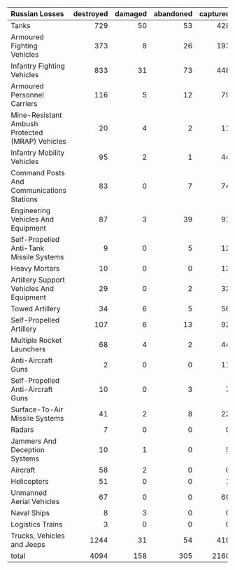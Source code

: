 | Russian Losses                                   |   destroyed |   damaged |   abandoned |   captured |   total |
|:-------------------------------------------------|------------:|----------:|------------:|-----------:|--------:|
| Tanks                                            |         729 |        50 |          53 |        428 |    1260 |
| Armoured Fighting Vehicles                       |         373 |         8 |          26 |        193 |     600 |
| Infantry Fighting Vehicles                       |         833 |        31 |          73 |        448 |    1385 |
| Armoured Personnel Carriers                      |         116 |         5 |          12 |         79 |     212 |
| Mine-Resistant Ambush Protected  (MRAP) Vehicles |          20 |         4 |           2 |         11 |      37 |
| Infantry Mobility Vehicles                       |          95 |         2 |           1 |         44 |     142 |
| Command Posts And Communications Stations        |          83 |         0 |           7 |         74 |     164 |
| Engineering Vehicles And Equipment               |          87 |         3 |          39 |         91 |     220 |
| Self-Propelled Anti-Tank Missile Systems         |           9 |         0 |           5 |         12 |      26 |
| Heavy Mortars                                    |          10 |         0 |           0 |         13 |      23 |
| Artillery Support Vehicles And Equipment         |          29 |         0 |           2 |         32 |      63 |
| Towed Artillery                                  |          34 |         6 |           5 |         56 |     101 |
| Self-Propelled Artillery                         |         107 |         6 |          13 |         92 |     218 |
| Multiple Rocket Launchers                        |          68 |         4 |           2 |         44 |     118 |
| Anti-Aircraft Guns                               |           2 |         0 |           0 |         11 |      13 |
| Self-Propelled Anti-Aircraft Guns                |          10 |         0 |           3 |          7 |      20 |
| Surface-To-Air Missile Systems                   |          41 |         2 |           8 |         22 |      73 |
| Radars                                           |           7 |         0 |           0 |          9 |      16 |
| Jammers And Deception Systems                    |          10 |         1 |           0 |          5 |      16 |
| Aircraft                                         |          58 |         2 |           0 |          0 |      60 |
| Helicopters                                      |          51 |         0 |           0 |          1 |      52 |
| Unmanned Aerial Vehicles                         |          67 |         0 |           0 |         69 |     136 |
| Naval Ships                                      |           8 |         3 |           0 |          0 |      11 |
| Logistics Trains                                 |           3 |         0 |           0 |          0 |       3 |
| Trucks, Vehicles and Jeeps                       |        1244 |        31 |          54 |        419 |    1748 |
| total                                            |        4094 |       158 |         305 |       2160 |    6717 |